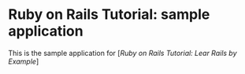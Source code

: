 # Ruby on Rails Tutorial: sample application

This is  the sample application for [*Ruby on Rails Tutorial: Lear Rails by Example*]